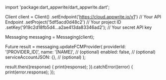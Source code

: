 import 'package:dart_appwrite/dart_appwrite.dart';

Client client = Client()
  .setEndpoint('https://cloud.appwrite.io/v1') // Your API Endpoint
  .setProject('5df5acd0d48c2') // Your project ID
  .setKey('919c2d18fb5d4...a2ae413da83346ad2'); // Your secret API key

Messaging messaging = Messaging(client);

Future result = messaging.updateFCMProvider(
  providerId: '[PROVIDER_ID]',
  name: '[NAME]', // (optional)
  enabled: false, // (optional)
  serviceAccountJSON: {}, // (optional)
);

result.then((response) {
  print(response);
}).catchError((error) {
  print(error.response);
});
